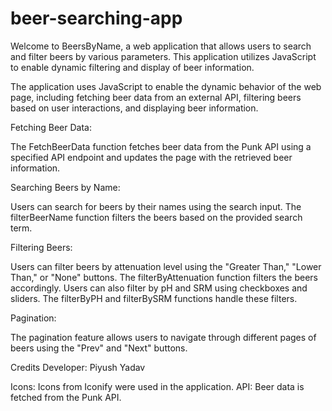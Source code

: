 # beer-searching-app
Welcome to BeersByName, a web application that allows users to search and filter beers by various parameters. This application utilizes JavaScript to enable dynamic filtering and display of beer information.

The application uses JavaScript to enable the dynamic behavior of the web page, including fetching beer data from an external API, filtering beers based on user interactions, and displaying beer information.

Fetching Beer Data:

The FetchBeerData function fetches beer data from the Punk API using a specified API endpoint and updates the page with the retrieved beer information.

Searching Beers by Name:

Users can search for beers by their names using the search input. The filterBeerName function filters the beers based on the provided search term.

Filtering Beers:

Users can filter beers by attenuation level using the "Greater Than," "Lower Than," or "None" buttons. The filterByAttenuation function filters the beers accordingly.
Users can also filter by pH and SRM using checkboxes and sliders. The filterByPH and filterBySRM functions handle these filters.

Pagination:

The pagination feature allows users to navigate through different pages of beers using the "Prev" and "Next" buttons.

Credits
Developer: Piyush Yadav

Icons: Icons from Iconify were used in the application.
API: Beer data is fetched from the Punk API.





